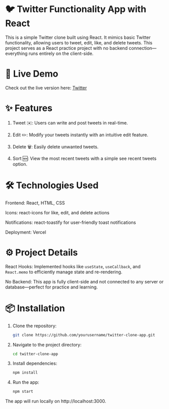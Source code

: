 # 🐦 Twitter Functionality App with React

This is a simple Twitter clone built using React. It mimics basic Twitter functionality, allowing users to tweet, edit, like, and delete tweets. This project serves as a React practice project with no backend connection—everything runs entirely on the client-side.

# 🚀 Live Demo 

Check out the live version here: [Twitter](https://tic-tac-toe-game-jayesh-555s-projects.vercel.app/)

# ✨ Features

1. Tweet ✉️: Users can write and post tweets in real-time.

2. Edit ✏️: Modify your tweets instantly with an intuitive edit feature.

3. Delete 🗑️: Easily delete unwanted tweets.

4. Sort 🆕: View the most recent tweets with a simple see recent tweets option.

# 🛠 Technologies Used

Frontend: React, HTML, CSS

Icons: react-icons for like, edit, and delete actions

Notifications: react-toastify for user-friendly toast notifications

Deployment: Vercel

# ⚙️ Project Details

React Hooks: Implemented hooks like `useState`, `useCallback`, and `React.memo` to efficiently manage state and re-rendering.

No Backend: This app is fully client-side and not connected to any server or database—perfect for practice and learning.

# 📦 Installation

1. Clone the repository:

    ```bash
    git clone https://github.com/yourusername/twitter-clone-app.git


2. Navigate to the project directory:

    ```bash
    cd twitter-clone-app

3. Install dependencies:

    ```bash
    npm install

4. Run the app:

    ```bash
    npm start


The app will run locally on http://localhost:3000.


